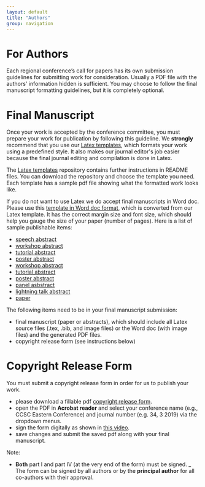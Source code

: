 ```yaml
---
layout: default
title: "Authors"
group: navigation
---
```

# For Authors
Each regional conference’s call for papers has its own submission guidelines
for submitting work for consideration. Usually a PDF file with the authors'
information hidden is sufficient. You may choose to follow the final manuscript
formatting guidelines, but it is completely optional.

# Final Manuscript
Once your work is accepted by the conference committee, you must prepare your
work for publication by following this guideline. We __strongly__ recommend
that you use our
[Latex templates](https://github.com/lubaochuan/ccsc-editor), which formats
your work using a predefined style. It also makes our journal editor's job
easier because the final journal editing and compilation is done in Latex.

The [Latex templates](https://github.com/lubaochuan/ccsc-editor) repository
contains further instructions in README files. You can download the repository
and choose the template you need. Each template has a sample pdf file showing
what the formatted work looks like.

If you do not want to use Latex we do accept final manuscripts in Word doc.
Please use this [template in Word doc format](samples/sample-converted.docx), which is converted from our Latex template. It has the correct margin size and font size, which should
help you gauge the size of your paper (number of pages). Here is a list of sample publishable items:
- [speech abstract](samples/speech_abstract.pdf)
- [workshop abstract](samples/workshop_abstract.pdf)
- [tutorial abstract](samples/tutorial_abstract.pdf)
- [poster abstract](samples/poster_abstract.pdf)
- [workshop abstract](samples/workshop_abstract.pdf)
- [tutorial abstract](samples/tutorial_abstract.pdf)
- [poster abstract](samples/poster_abstract.pdf)
- [panel asbstract](samples/panel.pdf)
- [lightning talk abstract](samples/lightning_talk.pdf)
- [paper](samples/paper.pdf)

The following items need to be in your final manuscript submission:
- final manuscript (paper or abstracts), which should include all Latex source
files (.tex, .bib, and image files) or the Word doc (with image files) and the
generated PDF files.
- copyright release form (see instructions below)

# Copyright Release Form
You must submit a copyright release form in order for us to publish your work.
- please download a fillable pdf
[copyright release form](copyright/CopyrightRelease_generic_fillable.pdf).
- open the PDF in __Acrobat reader__ and select your conference name
(e.g., CCSC Eastern Conference) and journal number (e.g. 34, 3 2019) via the
dropdown menus.
- sign the form digitally as shown in [this video](https://youtu.be/ZZLM9aDT_ak).
- save changes and submit the saved pdf along with your final manuscript.

Note:
- __Both__ part I and part IV (at the very end of the form) must be signed.
_ The form can be signed by all authors or by the __principal author__ for all
co-authors with their approval.

